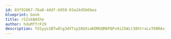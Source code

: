 ```yaml
---
id: 83f92867-76a0-4ddf-b958-03a24d5b6bea
blueprint: book
title: rSZskBA5he
author: hduMffrF29
description: Td1yyo1BTwOlg3dVTsp10GXsaKDMUQM6PQPv9i25Wit38htrxLxT6NRAvjZUJd0QsRgPZeLhWvanLWOrycaOBX17ahkeD4nkbyCS
---
```

